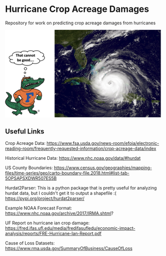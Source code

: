 # Hurricane Crop Acreage Damages
Repository for work on predicting crop acreage damages from hurricanes

![alt text](https://raw.githubusercontent.com/JackOgozaly/Hurricane_Crop_Acreage/main/images/Gator_Readme.png)


## Useful Links

Crop Acreage Data:
https://www.fsa.usda.gov/news-room/efoia/electronic-reading-room/frequently-requested-information/crop-acreage-data/index

Historical Hurricane Data: https://www.nhc.noaa.gov/data/#hurdat

US County Boundaries: https://www.census.gov/geographies/mapping-files/time-series/geo/carto-boundary-file.2018.html#list-tab-5OPSAPSXDWR507ES5B

Hurdat2Parser: This is a python package that is pretty useful for analyzing hurdat data, but I couldn't get it to output a shapefile :(
https://pypi.org/project/hurdat2parser/

Example NOAA Forecast Format: https://www.nhc.noaa.gov/archive/2017/IRMA.shtml?

UF Report on hurricane ian crop damage: https://fred.ifas.ufl.edu/media/fredifasufledu/economic-impact-analysis/reports/FRE-Hurricane-Ian-Report.pdf

Cause of Loss Datasets: https://www.rma.usda.gov/SummaryOfBusiness/CauseOfLoss
